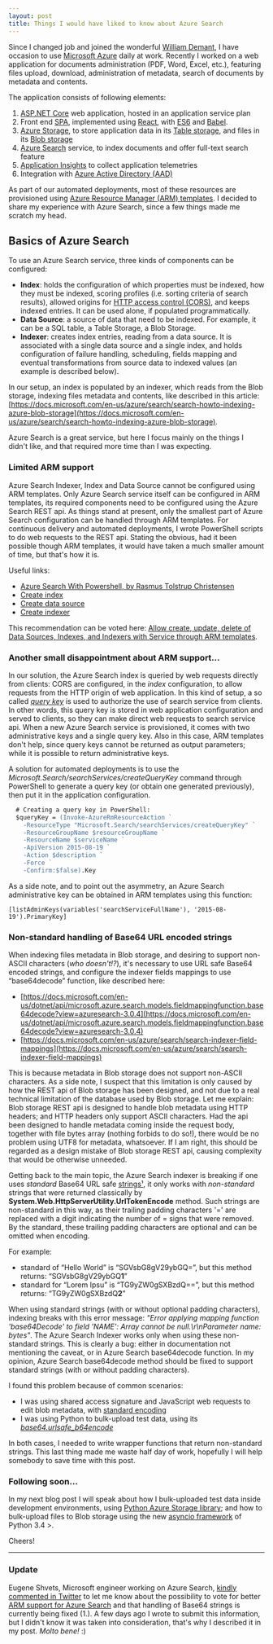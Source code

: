 ```yaml
---
layout: post
title: Things I would have liked to know about Azure Search
---
```


Since I changed job and joined the wonderful [William Demant](http://www.demant.com), I have occasion to use [Microsoft Azure](https://azure.microsoft.com/en-us/overview/what-is-azure) daily at work. Recently I worked on a web application for documents administration (PDF, Word, Excel, etc.), featuring files upload, download, administration of metadata, search of documents by metadata and contents. 

The application consists of following elements:
1. [ASP.NET Core](https://docs.microsoft.com/en-us/aspnet/core/tutorials/first-mvc-app/start-mvc) web application, hosted in an application service plan
2. Front end [SPA](https://en.wikipedia.org/wiki/Single-page_application), implemented using [React](https://facebook.github.io/react), with [ES6](http://es6-features.org) and [Babel](https://babeljs.io).
3. [Azure Storage](https://azure.microsoft.com/en-us/services/storage), to store application data in its [Table storage](https://azure.microsoft.com/en-us/services/storage/tables/), and files in its [Blob storage](https://azure.microsoft.com/en-us/services/storage/blobs)                     
4. [Azure Search](https://azure.microsoft.com/en-us/services/search) service, to index documents and offer full-text search feature
5. [Application Insights](https://azure.microsoft.com/en-us/services/application-insights) to collect application telemetries
6. Integration with [Azure Active Directory (AAD)](https://docs.microsoft.com/en-us/azure/active-directory/active-directory-whatis)

As part of our automated deployments, most of these resources are provisioned using [Azure Resource Manager (ARM) templates](https://docs.microsoft.com/en-us/azure/azure-resource-manager/resource-group-authoring-templates). I decided to share my experience with Azure Search, since a few things made me scratch my head.

## Basics of Azure Search
To use an Azure Search service, three kinds of components can be configured:

* **Index**: holds the configuration of which properties must be indexed, how they must be indexed, scoring profiles (i.e. sorting criteria of search results), allowed origins for [HTTP access control (CORS)](https://developer.mozilla.org/en-US/docs/Web/HTTP/Access_control_CORS), and keeps indexed entries. It can be used alone, if populated programmatically.
* **Data Source**: a source of data that need to be indexed. For example, it can be a SQL table, a Table Storage, a Blob Storage.
* **Indexer**: creates index entries, reading from a data source. It is associated with a single data source and a single index, and holds configuration of failure handling, scheduling, fields mapping and eventual transformations from source data to indexed values (an example is described below). 

In our setup, an index is populated by an indexer, which reads from the Blob storage, indexing files metadata and contents, like described in this article: [https://docs.microsoft.com/en-us/azure/search/search-howto-indexing-azure-blob-storage](https://docs.microsoft.com/en-us/azure/search/search-howto-indexing-azure-blob-storage).

Azure Search is a great service, but here I focus mainly on the things I didn't like, and that required more time than I was expecting.

### Limited ARM support
Azure Search Indexer, Index and Data Source cannot be configured using ARM templates.
Only Azure Search service itself can be configured in ARM templates, its required components need to be configured using the Azure Search REST api. As things stand at present, only the smallest part of Azure Search configuration can be handled through ARM templates. For continuous delivery and automated deployments, I wrote PowerShell scripts to do web requests to the REST api. Stating the obvious, had it been possible though ARM templates, it would have taken a much smaller amount of time, but that's how it is. 

Useful links:
* [Azure Search With Powershell, by Rasmus Tolstrup Christensen](http://rasmustc.com/blog/Azure-Search-With-Powershell/)
* [Create index](https://docs.microsoft.com/en-us/rest/api/searchservice/create-index)
* [Create data source](https://docs.microsoft.com/en-us/rest/api/searchservice/create-data-source)
* [Create indexer](https://docs.microsoft.com/en-us/rest/api/searchservice/create-indexer)

This recommendation can be voted here: [Allow create, update, delete of Data Sources, Indexes, and Indexers with Service through ARM templates](https://feedback.azure.com/forums/263029-azure-search/suggestions/18001216-allow-create-update-delete-of-data-sources-inde).

### Another small disappointment about ARM support...
In our solution, the Azure Search index is queried by web requests directly from clients: CORS are configured, in the _index_ configuration, to allow requests from the HTTP origin of web application. In this kind of setup, a so called [_query key_](https://docs.microsoft.com/en-us/azure/search/search-query-rest-api) is used to authorize the use of search service from clients. In other words, this query key is stored in web application configuration and served to clients, so they can make direct web requests to search service api. When a new Azure Search service is provisioned, it comes with two administrative keys and a single query key. Also in this case, ARM templates don't help, since query keys cannot be returned as output parameters; while it is possible to return administrative keys.

A solution for automated deployments is to use the _Microsoft.Search/searchServices/createQueryKey_ command through PowerShell to generate a query key (or obtain one generated previously), then put it in the application configuration.

```ps
  # Creating a query key in PowerShell:
  $queryKey = (Invoke-AzureRmResourceAction `
    -ResourceType "Microsoft.Search/searchServices/createQueryKey" `
    -ResourceGroupName $resourceGroupName `
    -ResourceName $serviceName `
    -ApiVersion 2015-08-19 `
    -Action $description `
    -Force `
    -Confirm:$false).Key
```

As a side note, and to point out the asymmetry, an Azure Search administrative key can be obtained in ARM templates using this function:

```
[listAdminKeys(variables('searchServiceFullName'), '2015-08-19').PrimaryKey]
```

### Non-standard handling of Base64 URL encoded strings
When indexing files metadata in Blob storage, and desiring to support non-ASCII characters (_who doesn't!?_), it's necessary to use URL safe Base64 encoded strings, and configure the indexer fields mappings to use “base64decode” function, like described here:
* [https://docs.microsoft.com/en-us/dotnet/api/microsoft.azure.search.models.fieldmappingfunction.base64decode?view=azuresearch-3.0.4](https://docs.microsoft.com/en-us/dotnet/api/microsoft.azure.search.models.fieldmappingfunction.base64decode?view=azuresearch-3.0.4)
* [https://docs.microsoft.com/en-us/azure/search/search-indexer-field-mappings](https://docs.microsoft.com/en-us/azure/search/search-indexer-field-mappings)

This is because metadata in Blob storage does not support non-ASCII characters. As a side note, I suspect that this limitation is only caused by how the REST api of Blob storage has been designed, and not due to a real technical limitation of the database used by Blob storage. Let me explain: Blob storage REST api is designed to handle blob metadata using HTTP headers; and HTTP headers only support ASCII characters. Had the api been designed to handle metadata coming inside the request body, together with file bytes array (nothing forbids to do so!), there would be no problem using UTF8 for metadata, whatsoever. If I am right, this should be regarded as a design mistake of Blob storage REST api, causing complexity that would be otherwise unneeded.

Getting back to the main topic, the Azure Search indexer is breaking if one uses _standard_ Base64 URL safe [strings¹](#note-1), it only works with _non-standard_ strings that were returned classically by **System.Web.HttpServerUtility.UrlTokenEncode** method. Such strings are non-standard in this way, as their trailing padding characters '=' are replaced with a digit indicating the number of = signs that were removed. By the standard, these trailing padding characters are optional and can be omitted when encoding.

For example: 
* standard of “Hello World” is “SGVsbG8gV29ybGQ=”, but this method returns: “SGVsbG8gV29ybGQ**1**”
* standard for “Lorem Ipsu” is “TG9yZW0gSXBzdQ==”, but this method returns: “TG9yZW0gSXBzdQ**2**”

When using standard strings (with or without optional padding characters), indexing breaks with this error message: _"Error applying mapping function 'base64Decode' to field 'NAME': Array cannot be null.\r\nParameter name: bytes"_. The Azure Search Indexer works only when using these non-standard strings. This is clearly a bug: either in documentation not mentioning the caveat, or in Azure Search base64decode function. In my opinion, Azure Search base64decode method should be fixed to support standard strings (with or without padding characters).
 
I found this problem because of common scenarios:
* I was using shared access signature and JavaScript web requests to edit blob metadata, with [standard encoding](https://developer.mozilla.org/en/docs/Web/API/WindowBase64/Base64_encoding_and_decoding)
* I was using Python to bulk-upload test data, using its [_base64.urlsafe_b64encode_](https://docs.python.org/3/library/base64.html)

In both cases, I needed to write wrapper functions that return non-standard strings.
This last thing made me waste half day of work, hopefully I will help somebody to save time with this post.

### Following soon...

In my next blog post I will speak about how I bulk-uploaded test data inside development environments, using [Python Azure Storage library](https://github.com/Azure/azure-storage-python); and how to bulk-upload files to Blob storage using the new [asyncio framework](https://docs.python.org/3/library/asyncio.html) of Python 3.4 >.

Cheers!

------
### Update
Eugene Shvets, Microsoft engineer working on Azure Search, [kindly commented in Twitter](https://twitter.com/chaosrealm4/status/893248501311602689) to let me know about the possibility to vote for better [ARM support for Azure Search](https://feedback.azure.com/forums/263029-azure-search/suggestions/18001216-allow-create-update-delete-of-data-sources-inde) and that handling of Base64 strings is currently being fixed<a name="note-1"> (1.)</a>. A few days ago I wrote to submit this information, but I didn't know it was taken into consideration, that's why I described it in my post. _Molto bene!_ :)